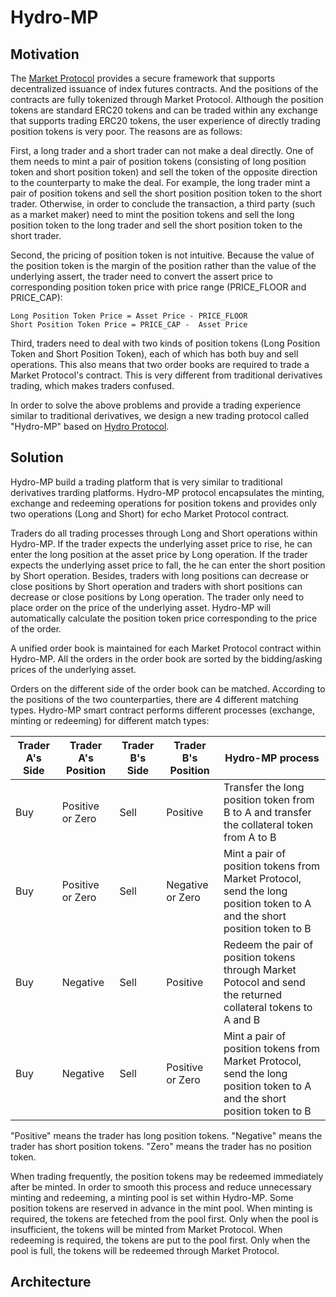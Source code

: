 # Hydro-MP

## Motivation

The [Market Protocol](market-protocol.md) provides a secure framework that supports decentralized issuance of index futures contracts. 
And the positions of the contracts are fully tokenized through Market Protocol. Although the position tokens are standard ERC20 tokens 
and can be traded within any exchange that supports trading ERC20 tokens, the user experience of directly trading position tokens is very poor. The reasons are as follows:

First, a long trader and a short trader can not make a deal directly. One of them needs to mint a pair of position tokens (consisting of 
long position token and short position token) and sell the token of the opposite direction to the counterparty to make the deal. For 
example, the long trader mint a pair of position tokens and sell the short position position token to the short trader. Otherwise, in 
order to conclude the transaction, a third party (such as a market maker) need to mint the position tokens and sell the long position 
token to the long trader and sell the short position token to the short trader.

Second, the pricing of position token is not intuitive. Because the value of the position token is the margin of the position rather 
than the value of the underlying assert, the trader need to convert the assert price to corresponding position token price with price 
range (PRICE_FLOOR and PRICE_CAP):

```
Long Position Token Price = Asset Price - PRICE_FLOOR
Short Position Token Price = PRICE_CAP -  Asset Price
```

Third, traders need to deal with two kinds of position tokens (Long Position Token and Short Position Token),
each of which has both buy and sell operations. This also means that two order books are required to trade a Market
Protocol's contract. This is very different from traditional derivatives trading, which makes traders confused.

In order to solve the above problems and provide a trading experience similar to traditional derivatives, we design a new trading 
protocol called "Hydro-MP" based on [Hydro Protocol](https://hydroprotocol.io/).

## Solution

Hydro-MP build a trading platform that is very similar to traditional derivatives trarding platforms. Hydro-MP protocol encapsulates the 
minting, exchange and redeeming operations for position tokens and provides only two operations (Long and Short) for echo Market 
Protocol contract. 

Traders do all trading processes through Long and Short operations within Hydro-MP. If the trader expects the underlying asset price to 
rise, he can enter the long position at the asset price by Long operation. If the trader expects the underlying asset price to 
fall, the he can enter the short position by Short operation. Besides, traders with long positions can decrease or close positions by 
Short operation and traders with short positions can decrease or close positions by Long operation. The trader only need to place order
on the price of the underlying asset. Hydro-MP will automatically calculate the position token price corresponding to the price of the
order.

A unified order book is maintained for each Market Protocol contract within Hydro-MP. All the orders in the order book are sorted by the 
bidding/asking prices of the underlying asset.

Orders on the different side of the order book can be matched. According to the positions of the two counterparties, there are 4 
different matching types. Hydro-MP smart contract performs different processes (exchange, minting or redeeming) for different match 
types:

| Trader A's Side | Trader A's Position | Trader B's Side  | Trader B's Position  | Hydro-MP process                                |
|-----------------|---------------------|------------------|----------------------|-------------------------------------------------|
| Buy             | Positive or Zero    |  Sell            |  Positive            | Transfer the long position token from B to A and transfer the collateral token from A to B |
| Buy             | Positive or Zero    |  Sell            |  Negative or Zero    | Mint a pair of position tokens from Market Protocol, send the long position token to A and the short position token to B |
| Buy             | Negative            |  Sell            |  Positive            | Redeem the pair of position tokens through Market Potocol and send the returned collateral tokens to A and B |
| Buy             | Negative            |  Sell            |  Positive or Zero    | Mint a pair of position tokens from Market Protocol, send the long position token to A and the short position token to B |

"Positive" means the trader has long position tokens. "Negative" means the trader has short position tokens. "Zero" means the trader has 
no position token.

When trading frequently, the position tokens may be redeemed immediately after be minted. In order to smooth this process and reduce 
unnecessary minting and redeeming, a minting pool is set within Hydro-MP. Some position tokens are reserved in advance in the mint 
pool. When minting is required, the tokens are feteched from the pool first. Only when the pool is insufficient, the tokens will be 
minted from Market Protocol. When redeeming is required, the tokens are put to the pool first. Only when the pool is full, the tokens 
will be redeemed through Market Protocol.

## Architecture
